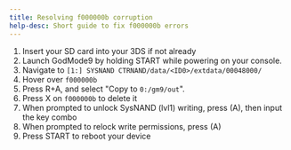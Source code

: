 ```yaml
---
title: Resolving f000000b corruption
help-desc: Short guide to fix f000000b errors
---
```


1. Insert your SD card into your 3DS if not already
2. Launch GodMode9 by holding START while powering on your console.
3. Navigate to `[1:] SYSNAND CTRNAND/data/<ID0>/extdata/00048000/`
4. Hover over `f000000b`
5. Press R+A, and select "Copy to `0:/gm9/out`".
6. Press X on `f000000b` to delete it
7. When prompted to unlock SysNAND (lvl1) writing, press (A), then input the key combo
8. When prompted to relock write permissions, press (A)
9. Press START to reboot your device
